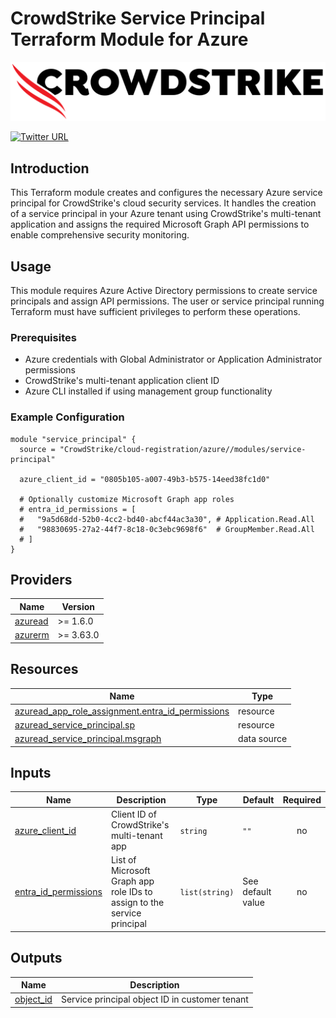 <!-- BEGIN_TF_DOCS -->
# CrowdStrike Service Principal Terraform Module for Azure

![CrowdStrike Service Principal Terraform Module for Azure](https://raw.githubusercontent.com/CrowdStrike/falconpy/main/docs/asset/cs-logo.png)

[![Twitter URL](https://img.shields.io/twitter/url?label=Follow%20%40CrowdStrike&style=social&url=https%3A%2F%2Ftwitter.com%2FCrowdStrike)](https://twitter.com/CrowdStrike)<br/>

## Introduction

This Terraform module creates and configures the necessary Azure service principal for CrowdStrike's cloud security services. 
It handles the creation of a service principal in your Azure tenant using CrowdStrike's multi-tenant application and assigns the required Microsoft Graph API permissions to enable comprehensive security monitoring.

## Usage

This module requires Azure Active Directory permissions to create service principals and assign API permissions. The user or service principal running Terraform must have sufficient privileges to perform these operations.
### Prerequisites

- Azure credentials with Global Administrator or Application Administrator permissions
- CrowdStrike's multi-tenant application client ID
- Azure CLI installed if using management group functionality

### Example Configuration

```hcl
module "service_principal" {
  source = "CrowdStrike/cloud-registration/azure//modules/service-principal"
  
  azure_client_id = "0805b105-a007-49b3-b575-14eed38fc1d0"
  
  # Optionally customize Microsoft Graph app roles
  # entra_id_permissions = [
  #   "9a5d68dd-52b0-4cc2-bd40-abcf44ac3a30", # Application.Read.All
  #   "98830695-27a2-44f7-8c18-0c3ebc9698f6"  # GroupMember.Read.All
  # ]
}
```

## Providers

| Name | Version |
|------|---------|
| <a name="provider_azuread"></a> [azuread](#provider\_azuread) | >= 1.6.0 |
| <a name="provider_azurerm"></a> [azurerm](#provider\_azurerm) | >= 3.63.0 |

## Resources

| Name | Type |
|------|------|
| [azuread_app_role_assignment.entra_id_permissions](https://registry.terraform.io/providers/hashicorp/azuread/latest/docs/resources/app_role_assignment) | resource |
| [azuread_service_principal.sp](https://registry.terraform.io/providers/hashicorp/azuread/latest/docs/resources/service_principal) | resource |
| [azuread_service_principal.msgraph](https://registry.terraform.io/providers/hashicorp/azuread/latest/docs/data-sources/service_principal) | data source |

## Inputs

| Name                                                                                               | Description                                                                                                 | Type           | Default           | Required |
|----------------------------------------------------------------------------------------------------|-------------------------------------------------------------------------------------------------------------|----------------|-------------------|:--------:|
| <a name="input_azure_client_id"></a> [azure\_client\_id](#input\_azure\_client\_id)                | Client ID of CrowdStrike's multi-tenant app                                                                 | `string`       | `""`              |    no    |
| <a name="input_entra_id_permissions"></a> [entra\_id\_permissions](#input\_entra\_id\_permissions) | List of Microsoft Graph app role IDs to assign to the service principal                                     | `list(string)` | See default value |    no    |

## Outputs

| Name                                                              | Description                                    |
|-------------------------------------------------------------------|------------------------------------------------|
| <a name="output_object_id"></a> [object\_id](#output\_object\_id) | Service principal object ID in customer tenant |

<!-- END_TF_DOCS -->
